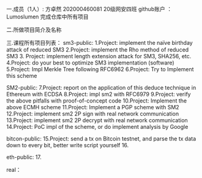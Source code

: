 一.成员（1人）: 
方卓然  202000460081 20级网安四班
github账户 ：Lumoslumen
完成仓库中所有项目

二.所做项目简介及名称


三.课程所有项目列表：
sm3-public:
1.Project: implement the naïve birthday attack of reduced SM3
2.Project: implement the Rho method of reduced SM3
3. Project: implement length extension attack for SM3, SHA256, etc.
4.Project: do your best to optimize SM3 implementation (software)
5.Project: Impl Merkle Tree following RFC6962
6.Project: Try to Implement this scheme

SM2-public:
7.Project: report on the application of this deduce technique in Ethereum with ECDSA
8.Project: impl sm2 with RFC6979
9.Project: verify the above pitfalls with proof-of-concept code
10.Project: Implement the above ECMH scheme
11.Project: Implement a PGP scheme with SM2
12.Project: implement sm2 2P sign with real network communication
13.Project: implement sm2 2P decrypt with real network communication
14.Project: PoC impl of the scheme, or do implement analysis by Google

bitcon-public:
15.Project: send a tx on Bitcoin testnet, and parse the tx data down to every bit, better write script yourself 
16.

eth-public:
17.

real：


